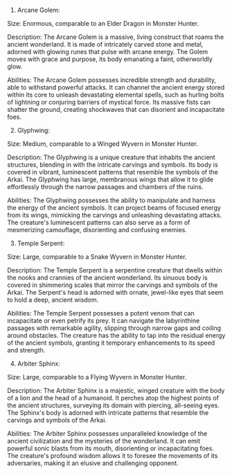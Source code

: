 

1. Arcane Golem:

Size: Enormous, comparable to an Elder Dragon in Monster Hunter.

Description: The Arcane Golem is a massive, living construct that roams the ancient wonderland. It is made of intricately carved stone and metal, adorned with glowing runes that pulse with arcane energy. The Golem moves with grace and purpose, its body emanating a faint, otherworldly glow.

Abilities: The Arcane Golem possesses incredible strength and durability, able to withstand powerful attacks. It can channel the ancient energy stored within its core to unleash devastating elemental spells, such as hurling bolts of lightning or conjuring barriers of mystical force. Its massive fists can shatter the ground, creating shockwaves that can disorient and incapacitate foes.

2. Glyphwing:

Size: Medium, comparable to a Winged Wyvern in Monster Hunter.

Description: The Glyphwing is a unique creature that inhabits the ancient structures, blending in with the intricate carvings and symbols. Its body is covered in vibrant, luminescent patterns that resemble the symbols of the Arkai. The Glyphwing has large, membranous wings that allow it to glide effortlessly through the narrow passages and chambers of the ruins.

Abilities: The Glyphwing possesses the ability to manipulate and harness the energy of the ancient symbols. It can project beams of focused energy from its wings, mimicking the carvings and unleashing devastating attacks. The creature's luminescent patterns can also serve as a form of mesmerizing camouflage, disorienting and confusing enemies.

3. Temple Serpent:

Size: Large, comparable to a Snake Wyvern in Monster Hunter.

Description: The Temple Serpent is a serpentine creature that dwells within the nooks and crannies of the ancient wonderland. Its sinuous body is covered in shimmering scales that mirror the carvings and symbols of the Arkai. The Serpent's head is adorned with ornate, jewel-like eyes that seem to hold a deep, ancient wisdom.

Abilities: The Temple Serpent possesses a potent venom that can incapacitate or even petrify its prey. It can navigate the labyrinthine passages with remarkable agility, slipping through narrow gaps and coiling around obstacles. The creature has the ability to tap into the residual energy of the ancient symbols, granting it temporary enhancements to its speed and strength.

4. Arbiter Sphinx:

Size: Large, comparable to a Flying Wyvern in Monster Hunter.

Description: The Arbiter Sphinx is a majestic, winged creature with the body of a lion and the head of a humanoid. It perches atop the highest points of the ancient structures, surveying its domain with piercing, all-seeing eyes. The Sphinx's body is adorned with intricate patterns that resemble the carvings and symbols of the Arkai.

Abilities: The Arbiter Sphinx possesses unparalleled knowledge of the ancient civilization and the mysteries of the wonderland. It can emit powerful sonic blasts from its mouth, disorienting or incapacitating foes. The creature's profound wisdom allows it to foresee the movements of its adversaries, making it an elusive and challenging opponent.
